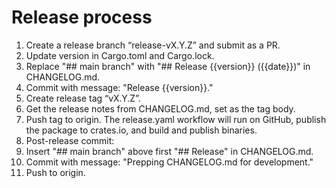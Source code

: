 # Release process

1. Create a release branch “release-vX.Y.Z” and submit as a PR.
  1. Update version in Cargo.toml and Cargo.lock.
  2. Replace "## main branch" with "## Release {{version}} ({{date}})" in
     CHANGELOG.md.
  3. Commit with message: "Release {{version}}."
2. Create release tag “vX.Y.Z”.
  1. Get the release notes from CHANGELOG.md, set as the tag body.
  2. Push tag to origin. The release.yaml workflow will run on GitHub, publish
     the package to crates.io, and build and publish binaries.
3. Post-release commit:
  1. Insert "## main branch" above first "## Release" in CHANGELOG.md.
  2. Commit with message: "Prepping CHANGELOG.md for development."
  3. Push to origin.
